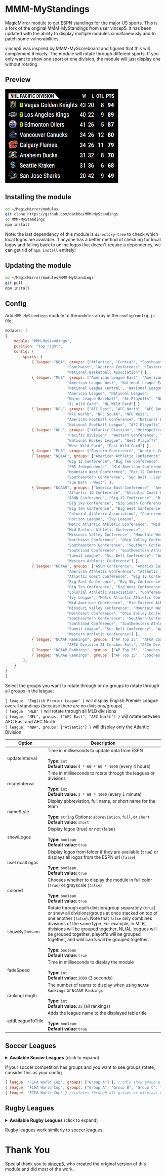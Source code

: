 # MMM-MyStandings
MagicMirror module to get ESPN standings for the major US sports.  This is a fork of the original MMM-MyStandings from user vincep5.  It has been updated with the ability to display multiple modules simultaneously and to patch some vulnerabilities.

vincep5 was inspired by MMM-MyScoreboard and figured that this will complement it nicely.
The module will rotate through different sports.  If you only want to show one sport or one division, the module will just display one without rotating.

## Preview
![screenshot](screenshot.png)

## Installing the module
```bash
cd ~/MagicMirror/modules
git clone https://github.com/dathbe/MMM-MyStandings
cd MMM-MyStandings
npm install
```

Note: the last dependency of this module is `directory-tree` to check which local logos are available.  If anyone has a better method of checking for local logos and falling back to online logos that doesn't require a dependency, we can get rid of `npm install` entirely!

## Updating the module
```bash
cd ~/MagicMirror/modules/MMM-MyStandings
git pull
npm install
```

## Config
Add `MMM-MyStandings` module to the `modules` array in the `config/config.js` file.
````javascript
modules: [
{
	module: "MMM-MyStandings",
	position: "top_right",
	config: {
		sports: [
			{ league: "NBA", groups: ["Atlantic", "Central", "Southeast", "Northwest", "Pacific",
							"Southwest", "Western Conference", "Eastern Conference",
							"National Basketball Association"] },
			{ league: "MLB", groups: ["American League East", "American League Central",
							"American League West", "National League East",
							"National League Central", "National League West",
							"American League", "National League",
							"Major League Baseball", "AL Playoffs", "NL Playoffs",
							"AL Wild Card", "NL Wild Card"] },
			{ league: "NFL", groups: ["AFC East", "AFC North", "AFC South", "AFC West", "NFC East",
							"NFC North", "NFC South", "NFC West",
							"American Football Conference", "National Football Conference",
							"National Football League", "AFC Playoffs", "NFC Playoffs"] },
			{ league: "NHL", groups: ["Atlantic Division", "Metropolitan Division", "Central Division",
							"Pacific Division", "Western Conference", "Eastern Conference",
							"National Hockey League", "West Playoffs", "East Playoffs",
							"West Wild Card", "East Wild Card"] },
			{ league: "MLS", groups: ["Eastern Conference", "Western Conference"] },
			{ league: "NCAAF", groups: ["American Athletic Conference", "Atlantic Coast Conference",
							"Big 12 Conference", "Big Ten Conference", "Conference USA",
							"FBS Independents", "Mid-American Conference",
							"Mountain West Conference", "Pac-12 Conference",
							"Southeastern Conference", "Sun Belt - East",
							"Sun Belt - West"] },
			{ league: "NCAAM", groups: ["America East Conference", "American Athletic Conference",
							"Atlantic 10 Conference", "Atlantic Coast Conference",
							"ASUN Conference", "Big 12 Conference", "Big East Conference",
							"Big Sky Conference", "Big South Conference",
							"Big Ten Conference", "Big West Conference",
							"Colonial Athletic Association", "Conference USA",
							"Horizon League", "Ivy League",
							"Metro Atlantic Athletic Conference", "Mid-American Conference",
							"Mid-Eastern Athletic Conference",
							"Missouri Valley Conference", "Mountain West Conference",
							"Northeast Conference", "Ohio Valley Conference", "Patriot League",
							"Southeastern Conference", "Southern Conference",
							"Southland Conference", "Southwestern Athletic Conference",
							"Summit League", "Sun Belt Conference", "West Coast Conference",
							"Western Athletic Conference"] },
			{ league: "NCAAW", groups: ["ASUN Conference", "America East Conference",
							"American Athletic Conference", "Atlantic 10 Conference",
							"Atlantic Coast Conference", "Big 12 Conference",
							"Big East Conference", "Big Sky Conference", "Big South Conference",
							"Big Ten Conference", "Big West Conference",
							"Colonial Athletic Association", "Conference USA", "Horizon League",
							"Ivy League", "Metro Atlantic Athletic Conference",
							"Mid-American Conference", "Mid-Eastern Athletic Conference",
							"Missouri Valley Conference", "Mountain West Conference",
							"Northeast Conference", "Ohio Valley Conference", "Patriot League",
							"Southeastern Conference", "Southern Conference",
							"Southland Conference", "Southwestern Athletic Conference",
							"Summit League", "Sun Belt Conference", "West Coast Conference",
							"Western Athletic Conference"] },
			{ league: "NCAAF Rankings", groups: ["AP Top 25", "AFCA Coaches Poll", "FCS Coaches Poll",
							"AFCA Division II Coaches Poll", "AFCA Division III Coaches Poll"] },
			{ league: "NCAAM Rankings", groups: ["AP Top 25", "Coaches Poll"] },
			{ league: "NCAAW Rankings", groups: ["AP Top 25", "Coaches Poll"] }
		],
	}
}
]
````

Select the groups you want to rotate through or no groups to rotate through all groups in the league:

`{ league: "English Premier League" }` will display English Premier League overall standings (because there are no divisions/groups)
<br>`{ league: "MLB" }` will rotate through all MLB divisions
<br>`{ league: "NFL", groups: ["AFC East", "AFC North"] }` will rotate between AFC East and AFC North
<br>`{ league: "NBA", groups: ["Atlantic"] }` will display only the Atlantic Division

| Option | Description
| ------- |  -------
| updateInterval | Time in milliseconds to update data from ESPN<br><br>**Type:** `int` <br> **Default value:** `4 * 60 * 60 * 1000` (every 4 hours)
| rotateInterval | Time in milliseconds to rotate through the leagues or divisions<br><br>**Type:** `int` <br> **Default value:** `1 * 60 * 1000` (every 1 minute)
| nameStyle | Display abbreviation, full name, or short name for the team<br><br>**Type:** `string` Options: `abbreviation`, `full`, or `short`<br> **Default value:** `short`
| showLogos | Display logos (true) or not (false)<br><br>**Type:** `boolean` <br> **Default value:** `true`
| useLocalLogos | Display logos from folder if they are available (`true`) or displays all logos from the ESPN url (`false`)<br><br>**Type:** `boolean` <br> **Default value:** `true`
| colored | Chooses whether to display the module in full color (`true`) or grayscale (`false`)<br><br>**Type:** `boolean` <br> **Default value:** `true`
| showByDivision | Rotate through each division/group separately (`true`) or show all divisions/groups at once stacked on top of one another (`false`).  Note that `false` only combines divisions of the same type.  For example, in MLB, divisions will be grouped together, NL/AL leagues will be grouped together, playoffs will be grouped together, and wild cards will be grouped together.<br><br>**Type:** `boolean` <br> **Default value:** `true`
| fadeSpeed | Time in milliseconds to display the module<br><br>**Type:** `int` <br> **Default value:** `2000` (2 seconds)
| rankingLength | The number of teams to display when using `NCAAF Rankings` or `NCAAM Rankings`<br><br>**Type:** `int` <br> **Default value:** `25` (all rankings)
| addLeagueToTitle | Adds the league name to the displayed table title<br><br>**Type:** `boolean` <br> **Default value:** `true`


## Soccer Leagues
<details>
  <summary><b>Available Soccer Leagues</b> (click to expand)</summary>
	
	//International Soccer
	AFC Champions League Two
	AFC Asian Cup Qualifiers
	ASEAN Championship
	Africa Cup of Nations
	Africa Cup of Nations Qualifying
	African Nations Championship
	Copa América
	FIFA Club World Cup
	FIFA Confederations Cup
	Men's Olympic Soccer Tournament
	Women's Olympic Soccer Tournament
	FIFA Women's World Cup
	FIFA World Cup
	FIFA World Cup Qualifying - AFC
	FIFA World Cup Qualifying - CAF
	FIFA World Cup Qualifying - Concacaf
	FIFA World Cup Qualifying - CONMEBOL
	FIFA World Cup Qualifying - OFC
	FIFA World Cup Qualifying - UEFA
	FIFA Under-17 World Cup
	FIFA Under-20 World Cup
	UEFA Champions League
	UEFA Conference League
	UEFA Europa League
	UEFA European Championship
	UEFA European Championship Qualifying
	UEFA European Under-19 Championship
	UEFA European Under-21 Championship
	UEFA Nations League
	SAFF Championship
	UEFA Women's European Championship

	//UK/Ireland Soccer
	English League Championship
	English EFL Trophy
	English League One
	English League Two
	English National League
	English Premier League
	Irish Premier Division
	Northern Irish Premiership
	Scottish League Cup
	Scottish Championship
	Scottish League One
	Scottish League Two
	Scottish Premiership
	Welsh Premier League

	//European Soccer
	Austrian Bundesliga
	Belgian Pro League
	Danish Superliga
	Spanish LALIGA
	Spanish LALIGA 2
	French Ligue 1
	French Ligue 2
	German 2. Bundesliga
	German Bundesliga
	Greek Super League
	Israeli Premier League
	Italian Serie A
	Italian Serie B
	Maltese Premier League
	Dutch Keuken Kampioen Divisie
	Dutch Eredivisie
	Norwegian Eliteserien
	Portuguese Primeira Liga
	Romanian Liga 1
	Russian Premier League
	Swiss Super League
	Swedish Allsvenskan
	Turkish Super Lig

	//South American Soccer
	Copa Argentina
	Argentine Nacional B
	Argentine Primera B
	Argentine Primera C
	Argentine Primera D
	Argentine Liga Profesional de Fútbol
	Bolivian Liga Profesional
	Brazilian Campeonato Carioca
	Brazilian Campeonato Gaucho
	Brazilian Campeonato Mineiro
	Brazilian Campeonato Paulista
	Brazilian Serie A
	Brazilian Serie B
	Brazilian Serie C
	Chilean Primera División
	Colombian Primera A
	Colombian Primera B
	CONMEBOL Libertadores
	CONMEBOL Sudamericana
	LigaPro Ecuador
	Paraguayan Primera División
	Peruvian Liga 1
	Liga UAF Uruguaya
	Venezuelan Primera División

	//North American Soccer
 	Concacaf Gold Cup
	Concacaf Nations League
	Concacaf Nations League Qualifying
	Concacaf W Championship
	Costa Rican Primera Division
	Guatemalan Liga Nacional
	Honduran Liga Nacional
	Jamaican Premier League
	Mexican Liga de Expansión MX
	Mexican Copa MX
	Mexican Liga BBVA MX
	Salvadoran Primera Division
	NCAA Men's Soccer
	NCAA Women's Soccer
	MLS
	North American Soccer League
	NWSL
	U.S. Open Cup
	USL Championship

	//Asian Soccer
	AFC Champions League Elite
	Australian A-League Men
	Chinese Super League
	Indonesian Liga 1
	Indian I-League
	Indian Super League
	Japanese J.League
	Malaysian Super League
	Singaporean Premier League
	Thai League 1

	//African Soccer
	CAF Champions League
	CAF Confederation Cup
	Ghanaian Premier League
	Kenyan Premier League
	Nigerian Professional League
	South African First Division
	South African Premier Division
	Ugandan Premier League
	Zambian Super League
	Zimbabwean Premier Soccer League
	Premiership Rugby
	Rugby World Cup
	Six Nations
	The Rugby Championship
	European Rugby Champions Cup
	United Rugby Championship
	Super Rugby Pacific
	Olympic Men's 7s
	Olympic Women's Rugby Sevens
	International Test Match
	URBA Top 12
	Mitre 10 Cup
</details>

If your soccer competition has groups and you want to see groups rotate, consider this as your config
````javascript
{ league: "FIFA World Cup", groups: ["Group A"] }, //only show group A
{ league: "FIFA World Cup", groups: ["Group A", "Group B", "Group C", "Group D", "Group E", "Group G", "Group H"] } //rotates through selected groups
{ league: "FIFA World Cup" } //rotates through all groups or displays overall standings if there are no groups
````
## Rugby Leagues
<details>
  <summary><b>Available Rugby Leagues</b> (click to expand)</summary>
	
	//Rugby
	Premiership Rugby
	Rugby World Cup
	Six Nations Rugby
	The Rugby Championship
	European Rugby Champions Cup
	United Rugby Championship"
	Super Rugby Pacific
	Olympic Men's 7s Rugby
	Olympic Women's Rugby Sevens
	International Test Match Rugby
	URBA Top 12 Rugby
	Mitre 10 Cup Rugby
</details>

Rugby leagues work similarly to soccer leagues.

# Thank You
Special thank you to [vincep5](https://github.com/vincep5/), who created the original version of this module and did most of the work.

